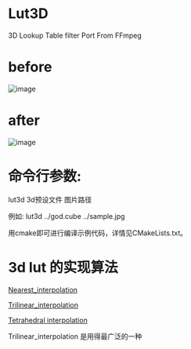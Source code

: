 # Lut3D
3D Lookup Table filter Port From FFmpeg

# before
![image](https://github.com/cpuimage/Lut3D/blob/master/example/example.jpg)

# after
![image](https://github.com/cpuimage/Lut3D/blob/master/example/out.jpg)

# 命令行参数:

lut3d 3d预设文件  图片路径

例如: lut3d ../god.cube ../sample.jpg

用cmake即可进行编译示例代码，详情见CMakeLists.txt。

# 3d lut 的实现算法

[Nearest_interpolation](https://en.wikipedia.org/wiki/Nearest-neighbor_interpolation)

[Trilinear_interpolation](https://en.wikipedia.org/wiki/Trilinear_interpolation)

[Tetrahedral interpolation](https://www.filmlight.ltd.uk/pdf/whitepapers/FL-TL-TN-0057-SoftwareLib.pdf)

Trilinear_interpolation 是用得最广泛的一种
